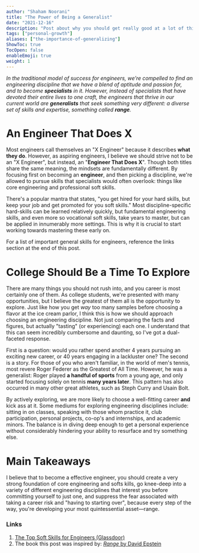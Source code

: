 ```yaml
---
author: "Shaham Noorani"
title: "The Power of Being a Generalist"
date: "2021-12-16"
description: "Post about why you should get really good at a lot of things, not just your discipline"
tags: ["personal-growth"]
aliases: ["the-importance-of-generalizing"]
ShowToc: true
TocOpen: false
enableEmoji: true
weight: 1
---
```


<!--blurb-->
*In the traditional model of success for engineers, we’re compelled to find an engineering discipline that we have a blend of aptitude and passion for, and to become **specialists** in it. However, instead of specialists that have devoted their entire lives to one craft, the engineers that thrive in our current world are **generalists** that seek something very different: a diverse set of skills and expertise, something called **range**.*

<!--more-->
# An Engineer That Does X

Most engineers call themselves an "X Engineer" because it describes **what they do**. However, as aspiring engineers, I believe we should strive not to be an "X Engineer", but instead, an "**Engineer That Does X**". Though both titles share the same meaning, the mindsets are fundamentally different. By focusing first on becoming an **engineer**, and then picking a discipline, we're allowed to pursue skills that specialists would often overlook: things like core engineering and professional soft skills. 

There's a popular mantra that states, "you get hired for your hard skills, but keep your job and get promoted for you soft skills." Most discipline-specific hard-skills can be learned relatively quickly, but fundamental engineering skills, and even more so vocational soft skills, take years to master, but can be applied in innumerably more settings. This is why it is crucial to start working towards mastering these early on.

For a list of important general skills for engineers, reference the links section at the end of this post. 

# College Should Be a Time To Explore

There are many things you should not rush into, and you career is most certainly one of them. As college students, we're presented with many opportunities, but I believe the greatest of them all is the opportunity to explore. Just like how you get *way* too many samples before choosing a flavor at the ice cream parlor, I think this is how we should approach choosing an engineering discipline. Not just comparing the facts and figures, but actually "tasting" (or experiencing) each one. I understand that this can seem incredibly cumbersome and daunting, so I've got a dual-faceted response. 

First is a question: would you rather spend another 4 years pursuing an exciting new career, or 40 years engaging in a lackluster one? The second is a story. For those of you who aren't familiar, in the world of men's tennis, most revere Roger Federer as the Greatest of All Time. However, he was a generalist: Roger played **a handful of sports** from a young age, and only started focusing solely on tennis **many years later**. This pattern has also occurred in many other great athletes, such as Steph Curry and Usain Bolt. 

By actively exploring, we are more likely to choose a well-fitting career **and** kick ass at it. Some mediums for exploring engineering disciplines include: sitting in on classes, speaking with those whom practice it, club participation, personal projects, co-op's and internships, and academic minors. The balance is in diving deep enough to get a personal experience without considerably hindering your ability to resurface and try something else. 

# Main Takeaways

I believe that to become a effective engineer, you should create a very strong foundation of core engineering and softs kills, go knee-deep into a variety of different engineering disciplines that interest you before committing yourself to just one, and suppress the fear associated with taking a career risk and "having to starting over", because every step of the way, you're developing your most quintessential asset—range. 

### Links
1. [The Top Soft Skills for Engineers (Glassdoor)](https://www.glassdoor.com/blog/guide/engineering-soft-skills/)
2. The book this post was inspired by: [*Range* by David Epstein](https://davidepstein.com/the-range/)